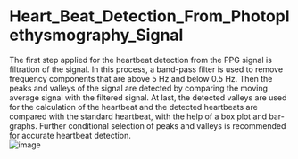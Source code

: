 # Heart_Beat_Detection_From_Photoplethysmography_Signal
The first step applied for the heartbeat detection from the PPG signal is filtration of the signal. In this process, a
band-pass filter is used to remove frequency components that are above 5 Hz and below 0.5 Hz. Then the peaks and
valleys of the signal are detected by comparing the moving average signal with the filtered signal. At last, the detected valleys
are used for the calculation of the heartbeat and the detected heartbeats are compared with the standard heartbeat,
with the help of a box plot and bar-graphs. Further conditional selection of peaks and valleys is recommended for
accurate heartbeat detection. <br/>
![image](https://user-images.githubusercontent.com/87676441/228353365-226fbca7-fc63-4151-b8fc-513ae2657ade.png)
